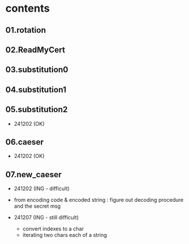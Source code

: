 # contents

## 01.rotation
## 02.ReadMyCert
## 03.substitution0
## 04.substitution1
## 05.substitution2
- 241202 (OK)
## 06.caeser
- 241202 (OK)
## 07.new_caeser
- 241202 (ING - difficult)
- from encoding code & encoded string : figure out decoding procedure and the secret msg

- 241207 (ING - still difficult)
	- convert indexes to a char
	- iterating two chars each of a string